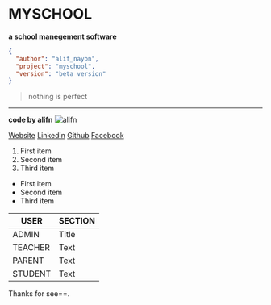 # MYSCHOOL

**a school manegement software**

``` json
{
  "author": "alif_nayon",
  "project": "myschool",
  "version": "beta version"
}
```

> nothing is perfect

---

**code by alifn**
![alifn](./public/image/team/alifn-01.png)

[Website](https://www.alifn.seawebit.com)
[Linkedin](https://www.linkedin.com/in/alifn-nayon-472821265/)
[Github](https://github.com/3alifn)
[Facebook](https://www.facebook.com/alifnayon30)



1. First item
2. Second item
3. Third item

- First item
- Second item
- Third item



| USER | SECTION |
| ----------- | ----------- |
| ADMIN | Title |
| TEACHER | Text |
| PARENT | Text |
| STUDENT | Text |

Thanks for see==.
